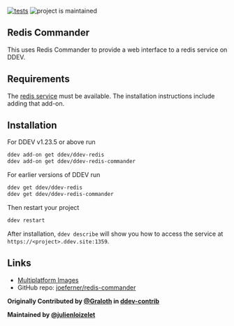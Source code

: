 [![tests](https://github.com/ddev/ddev-redis-commander/actions/workflows/tests.yml/badge.svg)](https://github.com/ddev/ddev-redis-commander/actions/workflows/tests.yml) ![project is maintained](https://img.shields.io/maintenance/yes/2024.svg)

## Redis Commander

This uses Redis Commander to provide a web interface to a redis service on DDEV.

## Requirements

The [redis service](https://github.com/ddev/ddev-redis) must be available. The installation instructions include adding that add-on.

## Installation

For DDEV v1.23.5 or above run

```sh
ddev add-on get ddev/ddev-redis
ddev add-on get ddev/ddev-redis-commander
```

For earlier versions of DDEV run

```sh
ddev get ddev/ddev-redis
ddev get ddev/ddev-redis-commander
```

Then restart your project

```sh
ddev restart
```

After installation, `ddev describe` will show you how to access the service at `https://<project>.ddev.site:1359`.

## Links

* [Multiplatform Images](https://github.com/joeferner/redis-commander/pkgs/container/redis-commander)
* GitHub repo: [joeferner/redis-commander](https://github.com/joeferner/redis-commander)

**Originally Contributed by [@Graloth](https://github.com/Graloth) in [ddev-contrib](https://github.com/ddev/ddev-contrib/tree/master/docker-compose-services/redis-commander)**

**Maintained by [@julienloizelet](https://github.com/julienloizelet)**
